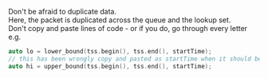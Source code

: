 Don't be afraid to duplicate data.  
Here, the packet is duplicated across the queue and the lookup set.  
Don't copy and paste lines of code - or if you do, go through every letter e.g.

```cpp
auto lo = lower_bound(tss.begin(), tss.end(), startTime);
// this has been wrongly copy and pasted as startTime when it should be endTime.
auto hi = upper_bound(tss.begin(), tss.end(), startTime);
```
